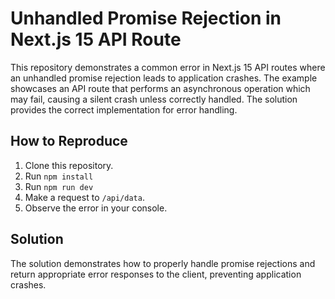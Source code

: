 # Unhandled Promise Rejection in Next.js 15 API Route

This repository demonstrates a common error in Next.js 15 API routes where an unhandled promise rejection leads to application crashes.  The example showcases an API route that performs an asynchronous operation which may fail, causing a silent crash unless correctly handled. The solution provides the correct implementation for error handling.

## How to Reproduce

1. Clone this repository.
2. Run `npm install`
3. Run `npm run dev`
4. Make a request to `/api/data`.
5. Observe the error in your console. 

## Solution

The solution demonstrates how to properly handle promise rejections and return appropriate error responses to the client, preventing application crashes.